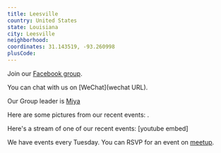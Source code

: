 ```yaml
---
title: Leesville
country: United States
state: Louisiana
city: Leesville
neighborhood: 
coordinates: 31.143519, -93.260998
plusCode:
---
```

Join our [Facebook group](https://www.facebook.com/groups/free.code.camp.leesville.la).

You can chat with us on [WeChat](wechat URL).

Our Group leader is [Miya](freecodecamp.org/miya)

Here are some pictures from our recent events:
![]().

Here's a stream of one of our recent events:
[youtube embed]

We have events every Tuesday. You can RSVP for an event on [meetup](meetupurl).
